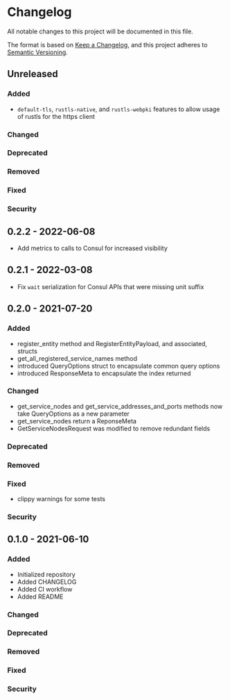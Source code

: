 # Changelog

All notable changes to this project will be documented in this file.

The format is based on [Keep a Changelog](https://keepachangelog.com/en/1.0.0/), and this project adheres to [Semantic Versioning](https://semver.org/spec/v2.0.0.html).

## Unreleased
### Added
- `default-tls`, `rustls-native`, and `rustls-webpki` features to allow usage of rustls for the https client
### Changed
### Deprecated
### Removed
### Fixed
### Security

## 0.2.2 - 2022-06-08
- Add metrics to calls to Consul for increased visibility

## 0.2.1 - 2022-03-08
- Fix `wait` serialization for Consul APIs that were missing unit suffix

## 0.2.0 - 2021-07-20
### Added
- register_entity method and RegisterEntityPayload, and associated, structs
- get_all_registered_service_names method
- introduced QueryOptions struct to encapsulate common query options
- introduced ResponseMeta to encapsulate the index returned
### Changed
- get_service_nodes and get_service_addresses_and_ports methods now take QueryOptions as a new parameter
- get_service_nodes return a ReponseMeta
- GetServiceNodesRequest was modified to remove redundant fields
### Deprecated
### Removed
### Fixed
- clippy warnings for some tests
### Security

## 0.1.0 - 2021-06-10
### Added
- Initialized repository
- Added CHANGELOG
- Added CI workflow
- Added README
### Changed
### Deprecated
### Removed
### Fixed
### Security
